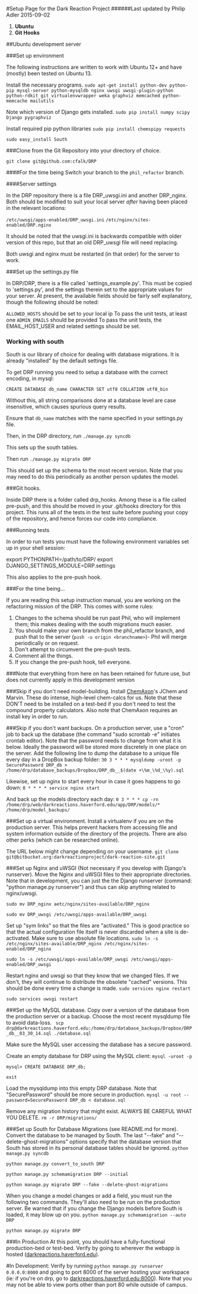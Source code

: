 #Setup Page for the Dark Reaction Project
######Last updated by Philip Adler 2015-09-02

1. **Ubuntu**
3. **Git Hooks**

##Ubuntu development server

###Set up environment

The following instructions are written to work with Ubuntu 12+ and have (mostly) been tested on Ubuntu 13.

Install the necessary programs.
`sudo apt-get install python-dev python-pip mysql-server python-mysqldb nginx uwsgi uwsgi-plugin-python python-rdkit git virtualenvwrapper weka graphviz memcached python-memcache mailutils`

Note which version of Django gets installed.
`sudo pip install numpy scipy Django pygraphviz`

Install required pip python libraries
`sudo pip install chemspipy requests`

`sudo easy_install South`

###Clone from the Git Repository into your directory of choice.

`git clone git@github.com:cfalk/DRP`

####For the time being
Switch your branch to the `phil_refactor` branch.

####Server settings

In the DRP repository there is a file DRP_uwsgi.ini and another DRP_nginx. Both should be modified to suit your local server *after* having been placed in the relevant locations:

`/etc/uwsgi/apps-enabled/DRP_uwsgi.ini`
`/etc/nginx/sites-enabled/DRP.nginx`

It should be noted that the uwsgi.ini is backwards compatible with older version of this repo, but that an old DRP_uwsgi file will need replacing.

Both uwsgi and nginx must be restarted (in that order) for the server to work.

###Set up the settings.py file

In DRP/DRP, there is a file called 'settings_example.py'. This must be copied to 'settings.py', and the settings therein set to the appropriate values for your server. At present, the available fields should be fairly self explanatory, though the following should be noted:

`ALLOWED_HOSTS` should be set to your local ip
To pass the unit tests, at least one `ADMIN_EMAILS` should be provided
To pass the unit tests, the EMAIL_HOST_USER and related settings should be set.  

### Working with south

South is our library of choice for dealing with database migrations. It is already "installed" by the default settings file.

To get DRP running you need to setup a database with the correct encoding, in mysql:

`CREATE DATABASE db_name CHARACTER SET utf8 COLLATION utf8_bin`

Without this, all string comparisons done at a database level are case insensitive, which causes spurious query results.

Ensure that `db_name` matches with the name specified in your settings.py file.

Then, in the DRP directory, run `./manage.py syncdb`

This sets up the south tables.

Then run `./manage.py migrate DRP`

This should set up the schema to the most recent version. Note that you may need to do this periodically as another person updates the model.

###Git hooks.

Inside DRP there is a folder called drp_hooks. Among these is a file called pre-push, and this should be moved in your .git/hooks directory for this project. This runs all of the tests
in the test suite before pushing your copy of the repository, and hence forces our code into compliance.

###Running tests

In order to run tests you must have the following environment variables set up in your shell session:

export PYTHONPATH=/path/to/DRP/
export DJANGO_SETTINGS_MODULE=DRP.settings

This also applies to the pre-push hook.

###For the time being...

If you are reading this setup instruction manual, you are working on the refactoring mission of the DRP. This comes with some rules:

1. Changes to the schema should be run past Phil, who will implement them; this makes dealing with the south migrations much easier.
2. You should make your own branch from the phil_refactor branch, and push that to the server (`push -u origin <branchname>`)- Phil will merge periodically or on request.
3. Don't attempt to circumvent the pre-push tests.
4. Comment all the things.
5. If you change the pre-push hook, tell everyone.


###Note that everything from here on has been retained for future use, but does not currently apply in this development version

###Skip if you don't need model-building.
Install [ChemAxon](http://www.chemaxon.com/)'s JChem and Marvin. These do intense, high-level chem-calcs for us. Note that these DON'T need to be installed on a test-bed if you don't need to test the compound property calculators. Also note that ChemAxon requires an install key in order to run.

###Skip if you don't want backups.
On a production server, use a "cron" job to back up the database (the command "sudo scrontab -e" initiates crontab editor). Note that the password needs to change from what it is below. Ideally the password will be stored more discretely in one place on the server. Add the following line to dump the database to a unique file every day in a DropBox backup folder:
`30 3 * * * mysqldump -uroot -p SecurePassword DRP_db > /home/drp/database_backups/Dropbox/DRP_db__$(date +\%m_\%d_\%y).sql`

Likewise, set up nginx to start every hour in case it goes happens to go down:
`0 * * * * service nginx start`

And back up the models directory each day:
`0 3 * * * cp -rn /home/drp/web/darkreactions.haverford.edu/app/DRP/models/* /home/drp/model_backups/`


###Set up a virtual environment.
Install a virtualenv if you are on the production server. This helps prevent hackers from accessing file and system information outside of the directory of the projects. There are also other perks (which can be researched online).

The URL below might change depending on your username.
`git clone git@bitbucket.org:darkreactionproject/dark-reaction-site.git`

###Set up Nginx and uWSGI (Not necessary if you develop with Django's runserver).
Move the Nginx and uWSGI files to their appropriate directories. Note that in development, you can just the the Django runserver (command: "python manage.py runserver") and thus can skip anything related to nginx/uwsgi.

`sudo mv DRP_nginx aetc/nginx/sites-available/DRP_nginx`

`sudo mv DRP_uwsgi /etc/uwsgi/apps-available/DRP_uwsgi`

Set up "sym links" so that the files are "activated." This is good practice so that the actual configuration file itself is never discarded when a site is de-activated. Make sure to use absolute file locations.
`sudo ln -s /etc/nginx/sites-available/DRP_nginx /etc/nginx/sites-enabled/DRP_nginx`

`sudo ln -s /etc/uwsgi/apps-available/DRP_uwsgi /etc/uwsgi/apps-enabled/DRP_uwsgi`

Restart nginx and uwsgi so that they know that we changed files. If we don't, they will continue to distribute the obsolete "cached" versions. This should be done every time a change is made.
`sudo services nginx restart`

`sudo services uwsgi restart`

###Set up the MySQL database.
Copy over a version of the database from the production server or a backup. Choose the most recent mysqldump file to avoid data-loss.
` scp drp@darkreactions.haverford.edu:/home/drp/database_backups/Dropbox/DRP_db__03_30_14.sql ./database.sql`

Make sure the MySQL user accessing the database has a secure password.

Create an empty database for DRP using the MySQL client:
`mysql -uroot -p`

`mysql> CREATE DATABASE DRP_db;`

`exit`

Load the mysqldump into this empty DRP database. Note that "SecurePassword" should be more secure in production.
`mysql -u root --password=SecurePassword DRP_db < database.sql`

Remove any migration history that might exist. ALWAYS BE CAREFUL WHAT YOU DELETE.
`rm -r DRP/migrations/`

###Set up South for Database Migrations (see README.md for more).
Convert the database to be managed by South. The last "--fake" and "--delete-ghost-migrations" options specify that the database version that South has stored in its personal database tables should be ignored.
`python manage.py syncdb`

`python manage.py convert_to_south DRP`

`python manage.py schemamigration DRP --initial`

`python manage.py migrate DRP --fake --delete-ghost-migrations`

When you change a model changes or add a field, you must run the following two commands. They'll also need to be run on the production server. Be warned that if you change the Django models before South is loaded, it may blow up on you.
`python manage.py schemamigration --auto DRP`

`python manage.py migrate DRP`

###In Production
At this point, you should have a fully-functional production-bed or test-bed. Verify by going to wherever the webapp is hosted ([darkreactions.haverford.edu](http://darkreactions.haverford.edu)).

#In Development:
Verify by running `python manage.py runserver 0.0.0.0:8000` and going to port 8000 of the server hosting your workspace (ie: if you're on drp, go to [darkreactions.haverford.edu:8000](http://darkreactions.haverford.edu:8000)). Note that you may not be able to view ports other than port 80 while outside of campus.


